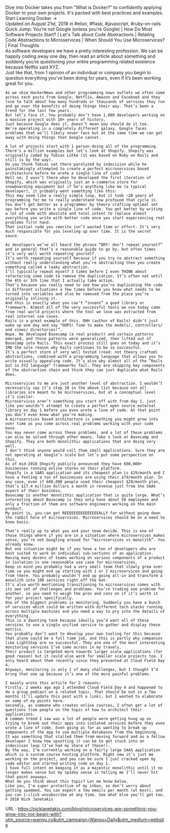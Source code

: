    Dive into Docker takes you from "What is Docker?" to confidently applying Docker to your own projects. It's packed with best practices and examples. Start Learning Docker →  
    Updated on August 21st, 2018 in  #elixir,   #flask,   #javascript,   #ruby-on-rails   
     Quick Jump:  You're not Google (unless you're Google) | How Do Most Software Projects Start? | Let's Talk about Code Abstractions | Relating Code Abstractions to Microservices | When Should You Use Microservices? | Final Thoughts  
    As software developers we have a pretty interesting profession. We can be happily coding away one day, then read an article about something and suddenly you’re questioning your entire programming related existence because Netflix said XYZ.  
    Just like that, from 1 opinion of an individual or company you begin to question everything you’ve been doing for years, even if it’s been working great for you.  
      
    As we skim HackerNews and other programming news outlets we often come across tech posts from Google, Netflix, Amazon and Facebook and they love to talk about how many hundreds or thousands of services they run and go over the benefits of doing things their way. That’s been a trend for the last few years.  
    But let’s face it. You probably don’t have 1,000 developers working on a massive project with 10+ years of history.  
    Just because Google does it, doesn’t mean you should do it too.  
    We’re operating in a completely different galaxy. Google faces problems that we’ll likely never face but at the same time we can get away with doing things that Google cannot.  
      
    A lot of projects start with 1 person doing all of the programming. There’s a million examples but let’s look at Shopify. Shopify was originally coded by Tobias Lütke (it was based on Ruby on Rails and still is by the way).  
    Do you think Tobias sat there paralyzed by indecision while he painstakingly attempted to create a perfect microservices based architecture before he wrote a single line of code?  
    Hell no. I wasn’t there when he developed the first iteration of Shopify, which was originally just an e-commerce store for snowboarding equipment but if he’s anything like me (a typical developer), it probably went something like this:  
    This may seem like a really simple loop, but it took ~20 years of programming for me to really understand how profound that cycle is.  
    You don’t get better as a programmer by theory crafting optimal set ups before you write a single line of code. You get better by writing a lot of code with absolute and total intent to replace almost everything you write with better code once you start experiencing real problems first hand.  
    That initial code you rewrite isn’t wasted time or effort. It’s very much responsible for you leveling up over time. It is the secret sauce.  
      
    As developers we’ve all heard the phrase “DRY: don’t repeat yourself” and in general that’s a reasonable guide to go by, but often times it’s very well worth repeating yourself.  
    It’s worth repeating yourself because if you try to abstract something without really understanding what you’re abstracting then you create something called a leaky abstraction.  
    I’ll typically repeat myself 3 times before I even THINK about refactoring some code to remove the duplication. It’s often not until the 4th or 5th time that I actually take action.  
    That’s because you really need to see how you’re duplicating the code in different situations a few times before you know what needs to be turned into variables and also be removed from the place you’re originally inlining it.  
    And this is exactly what you can’t “invent” a good library or framework. Almost all of the very successful tools we use today came from real world projects where the tool we love was extracted from real internal use cases.  
    Rails is a great example of this. DHH (author of Rails) didn’t just wake up one day and say “OOPS! Time to make the models/, controllers/ and views/ directories!”.  
    Nope. He developed Basecamp (a real product) and certain patterns emerged, and those patterns were generalized, then lifted out of Basecamp into Rails. This exact process still goes on today and it’s IMO the sole reason why Rails continues to be so successful.  
    It’s a perfect storm of very well tested (read: not theory crafted) abstractions, combined with a programming language that allows you to write visually appealing code. It’s also why almost all of the “Rails but in XYZ language” frameworks fail. They are skipping key components of the abstraction chain and think they can just duplicate what Rails does.  
      
    Microservices to me are just another level of abstraction. I wouldn’t necessarily say it’s step 10 in the above list because not all libraries are meant to be microservices, but at a conceptual level it’s similar.  
    Microservices aren’t something you start off with from day 1, just like you wouldn’t attempt to create a perfect open source external library on day 1 before you even wrote a line of code. At that point you don’t even know what you’re making.  
    A microservices based architecture is something you might grow into over time as you come across real problems working with your code base.  
    You may never come across these problems, and a lot of these problems can also be solved through other means. Take a look at Basecamp and Shopify. They are both monolithic applications that are doing very well.  
    I don’t think anyone would call them small applications. Sure they are not operating at Google’s scale but let’s put some perspective on this.  
    As of mid-2018 Shopify publicly announced they have 600,000+ businesses running online stores on their platform.  
    Shopify is a SAAS application and its cheapest plan is $29/month and I have a feeling a ton of businesses are using their $79/month plan. In any case, even if 600,000 people used their cheapest $29/month plan, that’s $17.4 million dollars a month in revenue just from the SAAS aspect of their business.  
    Basecamp is another monolithic application that is quite large. What’s interesting about Basecamp is they only have about 50 employees and only a fraction of them are software engineers working on the main product.  
    My point is, you can get REEEEEEEEEEEEEEEALLY far without going down the rabbit hole of microservices. Microservices should be on a need to know basis.  
      
    That’s really up to what you and your team decide. This is one of those things where if you are in a situation where microservices makes sense, you’re not Googling around for “microservices vs monolith”. You already know.  
    But one situation might be if you have a ton of developers who are best suited to work on individual sub-sections of an application. Having many dozens of teams working on various components of a product in isolation is one reasonable use case for microservices.  
    Keep in mind you probably had a very small team that slowly grew over time so you might end up starting with 1 or 2 microservices and going from there. You probably wouldn’t end up going all-in and transform a monolith into 100 services right off the bat.  
    It’s also worth mentioning transitioning to microservices comes with its own set of challenges and problems. You’re trading one problem for another, so you need to weigh the pros and cons on if it’s worth it for your project specifically.  
    One of the biggest problems is monitoring. Suddenly you have a bunch of services which could be written with different tech stacks running across multiple machines and you need a way to pry into the details of everything.  
    This is a daunting task because ideally you’d want all of these services to use a single unified service to gather and display these metrics.  
    You probably don’t want to develop your own tooling for this because that alone could be a full time job, and this is partly why companies like LightStep are so successful. They are one of the most interesting monitoring services I’ve come across in my travels.  
    Their product is targeted more towards larger scale applications (for good reason) but it could also work for smaller scale projects too. I only heard about them recently since they presented at Cloud Field Day 4.  
    Anyways, monitoring is only 1 of many challenges, but I thought I’d bring that one up because it’s one of the more painful problems.  
      
    I mainly wrote this article for 2 reasons:  
    Firstly, 2 weeks ago ago I attended Cloud Field Day 4 and happened to do a group podcast on a related topic. That should be out in a few months (I’ll update this post with a link), but I wanted to elaborate on some of my points here.  
    Secondly, as someone who creates online courses, I often get a lot of questions from people on the topic of how to architect their applications.  
    A common trend I saw was a lot of people were getting hung up on trying to break out their apps into isolated services before they even wrote a line of code. Even going as far as wanting to break up components of the app to use multiple databases from the beginning.  
    It was something that stalled them from moving forward and as a fellow developer I know how upsetting it can be to get stuck into an indecision loop (I’ve had my share of those!).  
    By the way, I’m currently working on a fairly large SAAS application which is a custom course hosting platform. Right now it’s just me working on the project, and you can be sure I just cracked open my code editor and started writing code on day 1.  
    I have full intent on keeping it as a majestic monolithic until it no longer makes sense but my spidey sense is telling me I’ll never hit that point anyways.  
    What do you think about this topic? Let me know below.  
    Like you, I'm super protective of my inbox, so don't worry about getting spammed. You can expect a few emails per month (at most), and you can 1-click unsubscribe at any time. See what else you'll get too.  
    © 2018 Nick Janetakis  
    
  URL : https://nickjanetakis.com/blog/microservices-are-something-you-grow-into-not-begin-with?utm_source=wanqu.co&utm_campaign=Wanqu+Daily&utm_medium=website